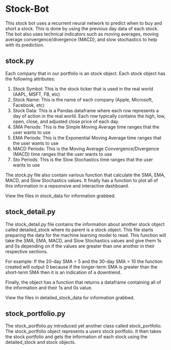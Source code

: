 # Stock-Bot

This stock bot uses a recurrent neural network to predict when to buy and short a stock. This is done by using the previous day data of each stock. The bot also uses technical indicators such as moving averages, moving average convergence/divergence (MACD), and slow stochastics to help with its prediction.

<h2> stock.py </h2>

Each company that in our portfolio is an stock object. Each stock object has the following attributes:

  1. Stock Symbol: This is the stock ticker that is used in the real world (AAPL, MSFT, FB, etc)
  2. Stock Name: This is the name of each company (Apple, Microsoft, Facebook, etc)
  3. Stock Data: This is a Pandas dataframe where each row represents a day of action in the real world. Each row typically contains the high, low, open, close, and adjusted close price of each day.
  4. SMA Periods: This is the Simple Moving Average time ranges that the user wants to use
  5. EMA Periods: This is the Exponential Moving Average time ranges that the user wants to use
  6. MACD Periods: This is the Moving Average Convergence/Divergence (MACD) time ranges that the user wants to use
  7. Sto Periods: This is the Slow Stochastics time ranges that the user wants to use

The stock.py file also contain various function that calculate the SMA, EMA, MACD, and Slow Stochastics values. It finally has a function to plot all of this information in a repsonsive and interactive dashboard.

View the files in stock_data for information grabbed.

<h2> stock_detail.py </h2>

The stock_detail.py file contains the information about another stock object called detailed_stock where its parent is a stock object. This file starts preparing the data for the machine learning model to read. This function will take the SMA, EMA, MACD, and Slow Stochastics values and give them 1s and 0s depending on if the values are greater than one another in their respective sections.

For example: If the 20-day SMA = 5 and the 30-day SMA = 10 the function created will output 0 because if the longer-term SMA is greater than the short-term SMA then it is an indication of a downtrend.

Finally, the object has a function that returns a dataframe containing all of the information and their 1s and 0s value.

View the files in detailed_stock_data for information grabbed.

<h2> stock_portfolio.py </h2>

The stock_portfolio.py introduced yet another class called stock_portfolio. The stock_portfolio object represents a users stock portfolio. It then takes the stock portfolio and gets the information of each stock using the detailed_stock and stock objects.
